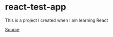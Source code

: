 # react-test-app
This is a project I created when I am learning React

[Source](https://developer.mozilla.org/en-US/docs/Learn/Tools_and_testing/Client-side_JavaScript_frameworks/React_getting_started)
